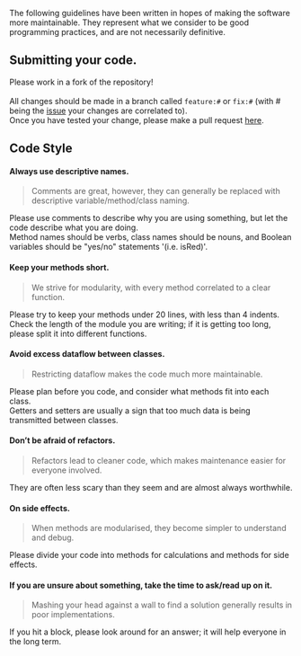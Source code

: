 The following guidelines have been written in hopes of making the software more maintainable.<md>
They represent what we consider to be good programming practices, and are not necessarily definitive.<md>

## Submitting your code.

Please work in a fork of the repository!<br><br>
All changes should be made in a branch called `feature:#` or `fix:#` (with # being
the [issue](https://github.com/PhantomMC/PhantomCore/issues) your changes are correlated
to).<br>
Once you have tested your change, please make a pull
request [here](https://github.com/PhantomMC/PhantomCore/pulls).

## Code Style

#### Always use descriptive names.

> Comments are great, however, they can generally be replaced with descriptive variable/method/class naming.

Please use comments to describe why you are using something, but let the code describe what you are doing.<br>Method
names should be verbs, class names should be nouns, and Boolean variables should be "yes/no" statements '(i.e. isRed)'.

#### Keep your methods short.

> We strive for modularity, with every method correlated to a clear function.

Please try to keep your methods under 20 lines, with less than 4 indents.<br>Check the length of the module you are
writing; if it is getting too long, please split it into different functions.

#### Avoid excess dataflow between classes.

> Restricting dataflow makes the code much more maintainable.

Please plan before you code, and consider what methods fit into each class.<br>Getters and setters are usually a sign
that too much data is being transmitted between classes.

#### Don’t be afraid of refactors.

> Refactors lead to cleaner code, which makes maintenance easier for everyone involved.

They are often less scary than they seem and are almost always worthwhile.

#### On side effects.

> When methods are modularised, they become simpler to understand and debug.

Please divide your code into methods for calculations and methods for side effects.

#### If you are unsure about something, take the time to ask/read up on it.

> Mashing your head against a wall to find a solution generally results in poor implementations.

If you hit a block, please look around for an answer; it will help everyone in the long term.

